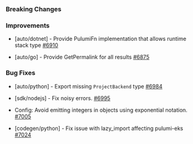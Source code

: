 ### Breaking Changes



### Improvements

- [auto/dotnet] - Provide PulumiFn implementation that allows runtime stack type
  [#6910](https://github.com/pulumi/pulumi/pull/6910)

- [auto/go] - Provide GetPermalink for all results
  [#6875](https://github.com/pulumi/pulumi/pull/6875)

### Bug Fixes

 - [auto/python] - Export missing `ProjectBackend` type
   [#6984](https://github.com/pulumi/pulumi/pull/6984)

 - [sdk/nodejs] - Fix noisy errors.
   [#6995](https://github.com/pulumi/pulumi/pull/6995)

 - Config: Avoid emitting integers in objects using exponential notation.
   [#7005](https://github.com/pulumi/pulumi/pull/7005)

 - [codegen/python] - Fix issue with lazy_import affecting pulumi-eks
   [#7024](https://github.com/pulumi/pulumi/pull/7024)
